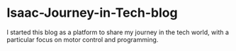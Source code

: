 # Isaac-Journey-in-Tech-blog
I started this blog as a platform to share my journey in the tech world, with a particular focus on motor control and programming.
